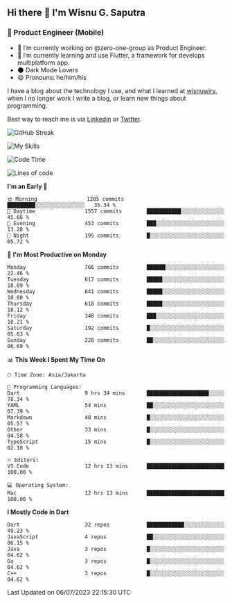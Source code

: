 ## Hi there 👋 I'm Wisnu G. Saputra

### :mobile_phone_off: Product Engineer (Mobile)

- 🔭 I’m currently working on @zero-one-group as Product Engineer.
- 🌱 I’m currently learning and use Flutter, a framework for develops multiplatform app.
- 🌑 Dark Mode Lovers
- 😄 Pronouns: he/him/his

I have a blog about the technology I use, and what I learned at [wisnuwiry](https://wisnuwiry.space/), when I no longer work I write a blog, or learn new things about programming.

Best way to reach me is via [Linkedin](https://www.linkedin.com/in/wisnu-saputra/) or [Twitter](https://twitter.com/wisnuwiry).

![GitHub Streak](https://streak-stats.demolab.com?user=wisnuwiry&theme=dark&hide_border=true)

![My Skills](https://skillicons.dev/icons?i=dart,flutter,kotlin,swift,go,js,css,neovim,git,linux&perline=5)

<!--START_SECTION:waka-->
![Code Time](http://img.shields.io/badge/Code%20Time-569%20hrs%2021%20mins-blue)

![Lines of code](https://img.shields.io/badge/From%20Hello%20World%20I%27ve%20Written-4.6%20million%20lines%20of%20code-blue)

**I'm an Early 🐤** 

```text
🌞 Morning                1205 commits        █████████░░░░░░░░░░░░░░░░   35.34 % 
🌆 Daytime                1557 commits        ███████████░░░░░░░░░░░░░░   45.66 % 
🌃 Evening                453 commits         ███░░░░░░░░░░░░░░░░░░░░░░   13.28 % 
🌙 Night                  195 commits         █░░░░░░░░░░░░░░░░░░░░░░░░   05.72 % 
```
📅 **I'm Most Productive on Monday** 

```text
Monday                   766 commits         ██████░░░░░░░░░░░░░░░░░░░   22.46 % 
Tuesday                  617 commits         █████░░░░░░░░░░░░░░░░░░░░   18.09 % 
Wednesday                641 commits         █████░░░░░░░░░░░░░░░░░░░░   18.80 % 
Thursday                 618 commits         █████░░░░░░░░░░░░░░░░░░░░   18.12 % 
Friday                   348 commits         ███░░░░░░░░░░░░░░░░░░░░░░   10.21 % 
Saturday                 192 commits         █░░░░░░░░░░░░░░░░░░░░░░░░   05.63 % 
Sunday                   228 commits         ██░░░░░░░░░░░░░░░░░░░░░░░   06.69 % 
```


📊 **This Week I Spent My Time On** 

```text
🕑︎ Time Zone: Asia/Jakarta

💬 Programming Languages: 
Dart                     9 hrs 34 mins       ████████████████████░░░░░   78.34 % 
YAML                     54 mins             ██░░░░░░░░░░░░░░░░░░░░░░░   07.39 % 
Markdown                 40 mins             █░░░░░░░░░░░░░░░░░░░░░░░░   05.57 % 
Other                    33 mins             █░░░░░░░░░░░░░░░░░░░░░░░░   04.58 % 
TypeScript               15 mins             █░░░░░░░░░░░░░░░░░░░░░░░░   02.18 % 

🔥 Editors: 
VS Code                  12 hrs 13 mins      █████████████████████████   100.00 % 

💻 Operating System: 
Mac                      12 hrs 13 mins      █████████████████████████   100.00 % 
```

**I Mostly Code in Dart** 

```text
Dart                     32 repos            ████████████░░░░░░░░░░░░░   49.23 % 
JavaScript               4 repos             ██░░░░░░░░░░░░░░░░░░░░░░░   06.15 % 
Java                     3 repos             █░░░░░░░░░░░░░░░░░░░░░░░░   04.62 % 
Go                       3 repos             █░░░░░░░░░░░░░░░░░░░░░░░░   04.62 % 
C++                      3 repos             █░░░░░░░░░░░░░░░░░░░░░░░░   04.62 % 
```




 Last Updated on 06/07/2023 22:15:30 UTC
<!--END_SECTION:waka-->

